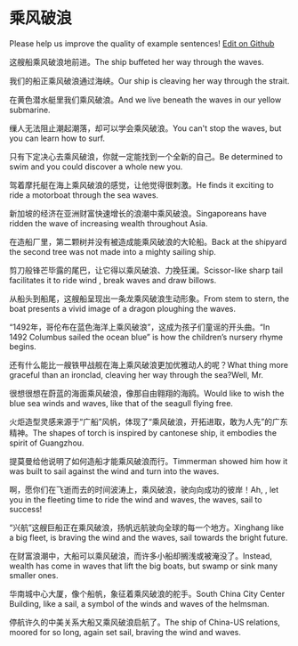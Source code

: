 # 乘风破浪

Please help us improve the quality of example sentences! [Edit on Github](https://github.com/jiyushe/jiyu-example-sentence-source/blob/main/chinese/chengfengpolang.md)

<p><span class="chinese">这艘船乘风破浪地前进。</span><span class="english">The ship buffeted her way through the waves.</span></p>

<p><span class="chinese">我们的船正乘风破浪通过海峡。</span><span class="english">Our ship is cleaving her way through the strait.</span></p>

<p><span class="chinese">在黄色潜水艇里我们乘风破浪。</span><span class="english">And we live beneath the waves in our yellow submarine.</span></p>

<p><span class="chinese">缫人无法阻止潮起潮落，却可以学会乘风破浪。</span><span class="english">You can't stop the waves, but you can learn how to surf.</span></p>

<p><span class="chinese">只有下定决心去乘风破浪，你就一定能找到一个全新的自己。</span><span class="english">Be determined to swim and you could discover a whole new you.</span></p>

<p><span class="chinese">驾着摩托艇在海上乘风破浪的感觉，让他觉得很刺激。</span><span class="english">He finds it exciting to ride a motorboat through the sea waves.</span></p>

<p><span class="chinese">新加坡的经济在亚洲财富快速增长的浪潮中乘风破浪。</span><span class="english">Singaporeans have ridden the wave of increasing wealth throughout Asia.</span></p>

<p><span class="chinese">在造船厂里，第二颗树并没有被造成能乘风破浪的大轮船。</span><span class="english">Back at the shipyard the second tree was not made into a mighty sailing ship.</span></p>

<p><span class="chinese">剪刀般锋芒毕露的尾巴，让它得以乘风破浪、力挽狂澜。</span><span class="english">Scissor-like sharp tail facilitates it to ride wind , break waves and draw billows.</span></p>

<p><span class="chinese">从船头到船尾，这艘船呈现出一条龙乘风破浪生动形象。</span><span class="english">From stem to stern, the boat presents a vivid image of a dragon ploughing the waves.</span></p>

<p><span class="chinese">“1492年，哥伦布在蓝色海洋上乘风破浪”，这成为孩子们童谣的开头曲。</span><span class="english">“In 1492 Columbus sailed the ocean blue” is how the children’s nursery rhyme begins.</span></p>

<p><span class="chinese">还有什么能比一艘铁甲战舰在海上乘风破浪更加优雅动人的呢？</span><span class="english">What thing more graceful than an ironclad, cleaving her way through the sea?Well, Mr.</span></p>

<p><span class="chinese">很想很想在蔚蓝的海面乘风破浪，像那自由翱翔的海鸥。</span><span class="english">Would like to wish the blue sea winds and waves, like that of the seagull flying free.</span></p>

<p><span class="chinese">火炬造型灵感来源于“广船”风帆，体现了“乘风破浪，开拓进取，敢为人先”的广东精神。</span><span class="english">The shapes of torch is inspired by cantonese ship, it embodies the spirit of Guangzhou.</span></p>

<p><span class="chinese">提莫曼给他说明了如何造船才能乘风破浪而行。</span><span class="english">Timmerman showed him how it was built to sail against the wind and turn into the waves.</span></p>

<p><span class="chinese">啊，愿你们在飞逝而去的时间波涛上，乘风破浪，驶向向成功的彼岸！</span><span class="english">Ah, , let you in the fleeting time to ride the wind and waves, the waves, sail to success!</span></p>

<p><span class="chinese">“兴航”这艘巨船正在乘风破浪，扬帆远航驶向全球的每一个地方。</span><span class="english">Xinghang like a big fleet, is braving the wind and the waves, sail towards the bright future.</span></p>

<p><span class="chinese">在财富浪潮中，大船可以乘风破浪，而许多小船却搁浅或被淹没了。</span><span class="english">Instead, wealth has come in waves that lift the big boats, but swamp or sink many smaller ones.</span></p>

<p><span class="chinese">华南城中心大厦，像个船帆，象征着乘风破浪的舵手。</span><span class="english">South China City Center Building, like a sail, a symbol of the winds and waves of the helmsman.</span></p>

<p><span class="chinese">停航许久的中美关系大船又乘风破浪启航了。</span><span class="english">The ship of China-US relations, moored for so long, again set sail, braving the wind and waves.</span></p>


